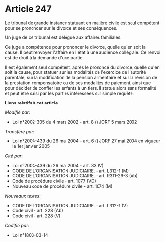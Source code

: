 # Article 247

Le tribunal de grande instance statuant en matière civile est seul compétent pour se prononcer sur le divorce et ses
conséquences.

Un juge de ce tribunal est délégué aux affaires familiales.

Ce juge a compétence pour prononcer le divorce, quelle qu'en soit la cause. Il peut renvoyer l'affaire en l'état à une
audience collégiale. Ce renvoi est de droit à la demande d'une partie.

Il est également seul compétent, après le prononcé du divorce, quelle qu'en soit la cause, pour statuer sur les modalités de
l'exercice de l'autorité parentale, sur la modification de la pension alimentaire et sur la révision de la prestation
compensatoire ou de ses modalités de paiement, ainsi que pour décider de confier les enfants à un tiers. Il statue alors sans
formalité et peut être saisi par les parties intéressées sur simple requête.

**Liens relatifs à cet article**

_Modifié par_:

  - Loi n°2002-305 du 4 mars 2002 - art. 8 () JORF 5 mars 2002

_Transféré par_:

  - Loi n°2004-439 du 26 mai 2004 - art. 6 () JORF 27 mai 2004 en vigueur le 1er janvier 2005

_Cité par_:

  - Loi n°2004-439 du 26 mai 2004 - art. 33 (V)
  - CODE DE L'ORGANISATION JUDICIAIRE. - art. L312-1 (M)
  - CODE DE L'ORGANISATION JUDICIAIRE. - art. R311-29-3 (Ab)
  - Code de procédure civile - art. 1077 (VD)
  - Nouveau code de procédure civile - art. 1074 (M)

_Nouveaux textes_:

  - CODE DE L'ORGANISATION JUDICIAIRE. - art. L312-1 (V)
  - Code civil - art. 228 (Ab)
  - Code civil - art. 228 (V)

_Codifié par_:

  - Loi n°1803-03-14
